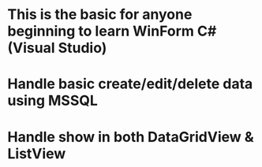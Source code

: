 # This is the basic for anyone beginning to learn WinForm C# (Visual Studio)
# Handle basic create/edit/delete data using MSSQL
# Handle show in both DataGridView & ListView
